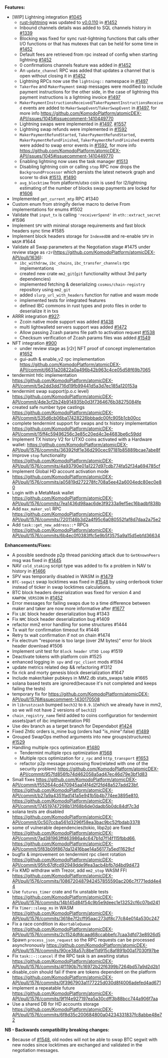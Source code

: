 **Features:**
- [WIP] Lightning integration [#1045](https://github.com/KomodoPlatform/atomicDEX-API/issues/1045)
  - [rust-lightning](https://github.com/lightningdevkit/rust-lightning) was updated to [v0.0.110](https://github.com/lightningdevkit/rust-lightning/releases/tag/v0.0.110) in [#1452](https://github.com/KomodoPlatform/atomicDEX-API/pull/1452)
  - Inbound channels details was added to SQL channels history in [#1339](https://github.com/KomodoPlatform/atomicDEX-API/pull/1339) 
  - Blocking was fixed for sync rust-lightning functions that calls other I/O functions or that has mutexes that can be held for some time in [#1452](https://github.com/KomodoPlatform/atomicDEX-API/pull/1452)
  - Default fees are retrieved from rpc instead of config when starting lightning [#1452](https://github.com/KomodoPlatform/atomicDEX-API/pull/1452)
  - 0 confirmations channels feature was added in [#1452](https://github.com/KomodoPlatform/atomicDEX-API/pull/1452)
  - An `update_channel` RPC was added that updates a channel that is open without closing it in [#1452](https://github.com/KomodoPlatform/atomicDEX-API/pull/1452)
  - Lightning RPCs now use the `lightning::` namespace in [#1497](https://github.com/KomodoPlatform/atomicDEX-API/pull/1497)
  - `TakerFee` and `MakerPayment` swap messages were modified to include payment instructions for the other side, in the case of lightning this payment instructions is a lightning invoice [#1497](https://github.com/KomodoPlatform/atomicDEX-API/pull/1497)
  - `MakerPaymentInstructionsReceived`/`TakerPaymentInstructionsReceived` events are added to `MakerSwapEvent`/`TakerSwapEvent` in [#1497](https://github.com/KomodoPlatform/atomicDEX-API/pull/1497), for more info https://github.com/KomodoPlatform/atomicDEX-API/issues/1045#issuecomment-1410449770
  - Lightning swaps were implemented in [#1497](https://github.com/KomodoPlatform/atomicDEX-API/pull/1497), [#1557
](https://github.com/KomodoPlatform/atomicDEX-API/pull/1557)
  - Lightning swap refunds were implemented in [#1592](https://github.com/KomodoPlatform/atomicDEX-API/pull/1592)
  - `MakerPaymentRefundStarted`, `TakerPaymentRefundStarted`, `MakerPaymentRefundFinished`, `TakerPaymentRefundFinished` events were added to swap error events in [#1592](https://github.com/KomodoPlatform/atomicDEX-API/pull/1592), for more info https://github.com/KomodoPlatform/atomicDEX-API/issues/1045#issuecomment-1410449770
  - Enabling lightning now uses the task manager [#1513](https://github.com/KomodoPlatform/atomicDEX-API/pull/1513)
  - Disabling lightning coin or calling `stop` RPC now drops the `BackgroundProcessor` which persists the latest network graph and scorer to disk [#1513](https://github.com/KomodoPlatform/atomicDEX-API/pull/1513), [#1490](https://github.com/KomodoPlatform/atomicDEX-API/pull/1490)
  - `avg_blocktime` from platform/utxo coin is used for l2/lightning estimating of the number of blocks swap payments are locked for [#1606](https://github.com/KomodoPlatform/atomicDEX-API/pull/1606)
- Implemented `get_current_mtp` RPC #1340
- Custom enum from stringify derive macro to derive From implementations for enums  #1502
- Validate that  `input_tx` is calling `'receiverSpend'` in `eth::extract_secret` #1596 
- Implement `SPV` with minimal storage requirements and fast block headers sync time #1585
-  Implement block headers storage for `IndexedDB` and re-enable `SPV` in `WASM` #1644
- Validate all Swap parameters at the Negotiation stage #1475
under review stage as `r2r`(https://github.com/KomodoPlatform/atomicDEX-API/pull/1636):
  - `ibc_withdraw`, `ibc_chains`, `ibc_transfer_channels` rpc implementations
  - created new crate `mm2_git`(`git` functionality without 3rd party dependencies)
  - implemented fetching & deserializing `cosmos/chain-registry` repository using `mm2_git` 
  - added `slurp_url_with_headers` function for native and wasm mode
  - implemented tests for integrated features
  - defined IBC commons in rust types and proto files in order to deserialize it in txs
- ARRR integration [#927](https://github.com/KomodoPlatform/atomicDEX-API/issues/927):
   - Zcoin native mode support was added [#1438](https://github.com/KomodoPlatform/atomicDEX-API/pull/1438)
   - multi lightwalletd servers support was added [#1472](https://github.com/KomodoPlatform/atomicDEX-API/pull/1472)
   - Allow passing Zcash params file path to activation request [#1538](https://github.com/KomodoPlatform/atomicDEX-API/pull/1538)
   - Checksum verification of Zcash params files was added  [#1549](https://github.com/KomodoPlatform/atomicDEX-API/pull/1549)
-  NFT integration [#900](https://github.com/KomodoPlatform/atomicDEX-API/issues/900)
   - under review stage as [r2r] NFT proof of concept implementation [#1652](https://github.com/KomodoPlatform/atomicDEX-API/pull/1652)
   - gui-auth & enable_v2 rpc implementation https://github.com/KomodoPlatform/atomicDEX-API/commit/6631a20822a0a496b42b963c4ce05d58f69b7065
- tendermint htlc implementation https://github.com/KomodoPlatform/atomicDEX-API/commit/5e2dd3dd716d19fb99441d5a3d7ec185a120153a
- tendermint swap support(p.o.c level) https://github.com/KomodoPlatform/atomicDEX-API/commit/4de3cf2b24b914935b0d3f7364676b38275084fe
- created safe number type castings https://github.com/KomodoPlatform/atomicDEX-API/commit/535d6cb06ba17428226bbbadc00fc905b1cb00cc
- complete tendermint support for swaps and tx history implementation https://github.com/KomodoPlatform/atomicDEX-API/commit/15ff4c59496256c3e85c20ed4c3e4683be6c59dd
- Implement TX history V2 for UTXO coins activated with a Hardware wallet: https://github.com/KomodoPlatform/atomicDEX-API/pull/1576/commits/36392fdf1e36d290cec97181b85889bcae7abe8f
- Improve `stop` functionality https://github.com/KomodoPlatform/atomicDEX-API/pull/1576/commits/4a93790e01a1227d97cdb774fa52f34a694785cf
- Implement Global HD account activation mode https://github.com/KomodoPlatform/atomicDEX-API/pull/1576/commits/a05819d272278fc708a5ee42a6004edc80ec0e80
- Login with a MetaMask wallet https://github.com/KomodoPlatform/atomicDEX-API/pull/1576/commits/7ea1436d98aac6de3f9233a9ef5ec16badbf838b 
- Add `max_maker_vol` RPC https://github.com/KomodoPlatform/atomicDEX-API/pull/1576/commits/7201146b3d2a4f95c6a080552faf8d7daa2a75e2
- Add `task::get_new_address::*` RPCs https://github.com/KomodoPlatform/atomicDEX-API/pull/1576/commits/6b4ec0f0383ffc5e9b5f3575a9a15d5ebfd36634
   
**Enhancements/Fixes:**
- A possible seednode p2p thread panicking attack due to `GetKnownPeers` msg was fixed in [#1445](https://github.com/KomodoPlatform/atomicDEX-API/pull/1445)
- NAV `cold_staking` script type was added to fix a problem in NAV tx history in [#1466](https://github.com/KomodoPlatform/atomicDEX-API/pull/1466)
- SPV was temporarily disabled in WASM in [#1479](https://github.com/KomodoPlatform/atomicDEX-API/pull/1479)
- `BTC-segwit` swap locktimes was fixed in [#1548](https://github.com/KomodoPlatform/atomicDEX-API/pull/1548) by using orderbook ticker instead of ticker in swap locktimes calculations.
- BTC block headers deserialization was fixed for version 4 and `KAWPOW_VERSION` in [#1452](https://github.com/KomodoPlatform/atomicDEX-API/pull/1452)
- Error messages for failing swaps due to a time difference between maker and taker are now more informative after [#1677](https://github.com/KomodoPlatform/atomicDEX-API/pull/1677)
- Fix `LBC` block header deserialization bug #1343
- Fix `NMC` block header deserialization bug #1409
- refactor mm2 error handling for some structures #1444
- Tx wait for confirmation timeout fix #1446
- Retry tx wait confirmation if not on chain #1474
- Fix electrum "response is too large (over 2M bytes)" error for block header download #1506
- Implement unit test for `Block header UTXO Loop` #1519
- Deactivate tokens with platform coin #1525
- enhanced logging in` spv` and `rpc_client` mods #1594
- update metrics related dep && refactoring #1312
- fix rick and morty genesis block deserialization #1647
- Include maker/taker pubkeys in MM2.db stats_swaps table #1665
- solana based tests are ignored(because it's not completed and keeps failing the tests)
- temporary fix for https://github.com/KomodoPlatform/atomicDEX-API/pull/1576#issuecomment-1430170508
- in `librustzcash` bumped `bech32` to `0.9.1`(which we already have in mm2, so we will not have 2 versions of `bech32`)
- `chain_registry_name` field added to coins configuration for tendermint assets(part of ibc implementation PR)
- Use dev branch as a target branch for Dependabot [#1424](https://github.com/KomodoPlatform/atomicDEX-API/pull/1424)
- Fixed Zhtlc orders is_mine bug (orders had "is_mine":false)  [#1489](https://github.com/KomodoPlatform/atomicDEX-API/pull/1489)
- Grouped SwapOps method arguments into new groups(structures) [#1529](https://github.com/KomodoPlatform/atomicDEX-API/pull/1529)
- Handling multiple rpcs optimization [#1480](https://github.com/KomodoPlatform/atomicDEX-API/issues/1480)
  - Tendermint multiple rpcs optimization [#1568](https://github.com/KomodoPlatform/atomicDEX-API/pull/1568)
  - Multiple rpcs optimization for `z_rpc` and `http_transport` [#1653](https://github.com/KomodoPlatform/atomicDEX-API/pull/1653)
  - refactor p2p message processing flow(related with one of the security problem) https://github.com/KomodoPlatform/atomicDEX-API/commit/957fd856fb74d462058a5ad47ec46d79e3bf1d83
- Small fixes https://github.com/KomodoPlatform/atomicDEX-API/commit/f552644cd470945aa14f4d2f2fd48a527add23bf, https://github.com/KomodoPlatform/atomicDEX-API/commit/b27a9a4351fad141a5e941b5b4b774ee3895e810, https://github.com/KomodoPlatform/atomicDEX-API/commit/174519747298b13f68b6de0dadb5b0dc84df7c3d
- solana tests are disabled https://github.com/KomodoPlatform/atomicDEX-API/commit/0c507ccba561d3296f58ea3bac9bc52fbdab3378
- some of vulnerable dependencies(tokio, libp2p) are fixed https://github.com/KomodoPlatform/atomicDEX-API/commit/7ad381963ff463986a4c647b1d7f14f115fbbd66, https://github.com/KomodoPlatform/atomicDEX-API/commit/5f83b09f867da12416bae14a56177a5ed11629cf
- bugfix & improvement on tendermint rpc client rotation https://github.com/KomodoPlatform/atomicDEX-API/commit/95fc67dfcd92949dde9fea3acb4bfb7d4bd9d473
- Fix KMD withdraw with Trezor, add `mm2_stop` WASM FFI https://github.com/KomodoPlatform/atomicDEX-API/pull/1576/commits/1086720487942457855590ac206c7f771edd4e44
- Use `futures_timer` crate and fix unstable tests https://github.com/KomodoPlatform/atomicDEX-API/pull/1576/commits/14b145d84f54c9b5e9deec1e13252cf6c07bd241
- Fix `Timer::sleep_ms` in WASM https://github.com/KomodoPlatform/atomicDEX-API/pull/1576/commits/3618e7f2cff95aac273df8c77c84e014a530c247
- Fix a race condition in `AbortableQueue` https://github.com/KomodoPlatform/atomicDEX-API/pull/1576/commits/2c1524dfdcaad68ccabbefc7caa3dfd73e8926d5
- Spawn `process_json_request` so the RPC requests can be processed asynchronously https://github.com/KomodoPlatform/atomicDEX-API/pull/1576/commits/90ce38a57c8be11d915c8af891b00a17030f97be
- Fix `task::-::cancel` if the RPC task is an awaiting status https://github.com/KomodoPlatform/atomicDEX-API/pull/1576/commits/4f1190b7fc16972b22f6399b7264bd57a9d2d2b1
- disable_coin should fail if there are tokens dependent on the platform https://github.com/KomodoPlatform/atomicDEX-API/pull/1576/commits/0f3967903a1177225d030d8f4006adefed4ad671
- implement a repeatable future https://github.com/KomodoPlatform/atomicDEX-API/pull/1576/commits/9f1f4e927197ea5a30cdff3b88bcc744a906f7aa
- Use a shared DB for HD accounts storage https://github.com/KomodoPlatform/atomicDEX-API/pull/1576/commits/6f8d35c200684800a04234331837fc8abbe48e72

**NB - Backwards compatibility breaking changes:**
- Because of [#1548](https://github.com/KomodoPlatform/atomicDEX-API/pull/1548), old nodes will not be able to swap BTC segwit with new nodes since locktimes are exchanged and validated in the negotiation messages.
